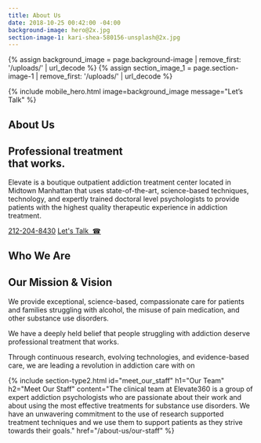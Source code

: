 ```yaml
---
title: About Us
date: 2018-10-25 00:42:00 -04:00
background-image: hero@2x.jpg
section-image-1: kari-shea-580156-unsplash@2x.jpg
---
```


{% assign background_image = page.background-image | remove_first: '/uploads/' | url_decode %}
{% assign section_image_1 = page.section-image-1 | remove_first: '/uploads/' | url_decode %}

{% include mobile_hero.html image=background_image message="Let’s Talk" %}

<section id="about_us_hero" class="hero" style="background-image: url('{% asset '{{ background_image }}' @path %}')">
    <div class="section-content">
        <div class="section-content-inner">
            <h1>About Us</h1>
            <h2>Professional treatment <br class="only-desktop" />that works.</h2>
            <p>
                Elevate is a boutique outpatient addiction treatment center located in Midtown Manhattan that uses state-of-the-art, science-based techniques, technology, and expertly trained doctoral level psychologists to provide patients with the highest quality therapeutic experience in addiction treatment.
            </p>
            <a href="tel:1-212-204-8430" class="button rounded only-desktop">212-204-8430</a>
            <a href="tel:1-212-204-8430" class="button rounded only-mobile">Let's Talk &nbsp;&#x260E;</a>
        </div>
    </div>
</section>

<section id="who_we_are">
    <h1 class="small small-full-width">Who We Are</h1>
    <div class="inner-content-holder">
        <div class="section-content">
            <h2>Our Mission & Vision</h2>
            <p>
                We provide exceptional, science-based, compassionate care for patients and families struggling with alcohol, the misuse of pain medication, and other substance use disorders.
            </p>
            <p>
                We have a deeply held belief that people struggling with addiction deserve professional treatment that works.
            </p>
            <p>
                Through continuous research, evolving technologies, and evidence-based care, we are leading a revolution in addiction care with on
            </p>
            <!-- <a class="learn-more">Learn More &#x2192;</a> -->
        </div>
        <div class="side-image" style="background-image: url('{% asset '{{ section_image_1 }}' @path %}')"></div>
    </div>
</section>
{% include section-type2.html
    id="meet_our_staff"
    h1="Our Team"
    h2="Meet Our Staff"
    content="The clinical team at Elevate360 is a group of expert addiction psychologists who are passionate about their work and about using the most effective treatments for substance use disorders. We have an unwavering commitment to the use of research supported treatment techniques and we use them to support patients as they strive towards their goals."
    href="/about-us/our-staff"
%}

